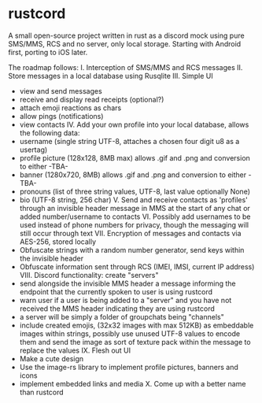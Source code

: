 # rustcord
A small open-source project written in rust as a discord mock using pure SMS/MMS, RCS and no server, only local storage. Starting with Android first, porting to iOS later.

The roadmap follows:
I. Interception of SMS/MMS and RCS messages
II. Store messages in a local database using Rusqlite
III. Simple UI
  - view and send messages
  - receive and display read receipts (optional?)
  - attach emoji reactions as chars
  - allow pings (notifications)
  - view contacts
IV. Add your own profile into your local database, allows the following data:
  - username (single string UTF-8, attaches a chosen four digit u8 as a usertag)
  - profile picture (128x128, 8MB max) allows .gif and .png and conversion to either -TBA-
  - banner (1280x720, 8MB) allows .gif and .png and conversion to either -TBA-
  - pronouns (list of three string values, UTF-8, last value optionally None)
  - bio (UTF-8 string, 256 char)
V. Send and receive contacts as 'profiles' through an invisible header message in MMS at the start of any chat or added number/username to contacts
VI. Possibly add usernames to be used instead of phone numbers for privacy, though the messaging will still occur through text
VII. Encryption of messages and contacts via AES-256, stored locally
  - Obfuscate strings with a random number generator, send keys within the invisible header
  - Obfuscate information sent through RCS (IMEI, IMSI, current IP address)
VIII. Discord functionality: create "servers"
  - send alongside the invisible MMS header a message informing the endpoint that the currently spoken to user is using rustcord
  - warn user if a user is being added to a "server" and you have not received the MMS header indicating they are using rustcord
  - a server will be simply a folder of groupchats being "channels"
  - include created emojis, (32x32 images with max 512KB) as embeddable images within strings, possibly use unused UTF-8 values to encode them and send the image as sort of texture pack within the message to replace the values
IX. Flesh out UI
  - Make a cute design
  - Use the image-rs library to implement profile pictures, banners and icons
  - implement embedded links and media
X. Come up with a better name than rustcord

